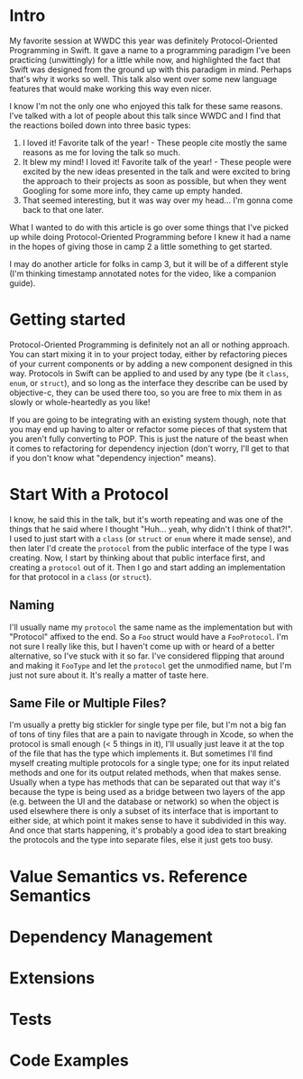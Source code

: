 # Intro

My favorite session at WWDC this year was definitely Protocol-Oriented
Programming in Swift. It gave a name to a programming paradigm I've been practicing
(unwittingly) for a little while now, and highlighted the fact that Swift was
designed from the ground up with this paradigm in mind. Perhaps that's why it
works so well. This talk also went over some new language features that would
make working this way even nicer.

I know I'm not the only one who enjoyed this talk for these same reasons. I've
talked with a lot of people about this talk since WWDC and I find that the reactions
boiled down into three basic types:

  1. I loved it! Favorite talk of the year! - These people cite mostly the same
  reasons as me for loving the talk so much.
  2. It blew my mind! I loved it! Favorite talk of the year! - These people were
  excited by the new ideas presented in the talk and were excited to bring the
  approach to their projects as soon as possible, but when they went Googling
  for some more info, they came up empty handed.
  3. That seemed interesting, but it was way over my head... I'm gonna come back
  to that one later.

What I wanted to do with this article is go over some things that I've picked up
while doing Protocol-Oriented Programming before I knew it had a name in the hopes
of giving those in camp 2 a little something to get started.

I may do another article for folks in camp 3, but it will be of a different style
(I'm thinking timestamp annotated notes for the video, like a companion guide).

# Getting started

Protocol-Oriented Programming is definitely not an all or nothing approach. You
can start mixing it in to your project today, either by refactoring pieces of
your current components or by adding a new component designed in this way. Protocols
in Swift can be applied to and used by any type (be it `class`, `enum`, or `struct`),
and so long as the interface they describe can be used by objective-c, they can
be used there too, so you are free to mix them in as slowly or whole-heartedly
as you like!

If you are going to be integrating with an existing system though, note that you
may end up having to alter or refactor some pieces of that system that you aren't
fully converting to POP. This is just the nature of the beast when it comes to
refactoring for dependency injection (don't worry, I'll get to that if you don't
know what "dependency injection" means).

# Start With a Protocol

I know, he said this in the talk, but it's worth repeating and was one of the
things that he said where I thought "Huh... yeah, why didn't I think of that?!".
I used to just start with a `class` (or `struct` or `enum` where it made sense),
and then later I'd create the `protocol` from the public interface of the type I
was creating. Now, I start by thinking about that public interface first, and
creating a `protocol` out of it. Then I go and start adding an implementation
for that protocol in a `class` (or `struct`).

## Naming

I'll usually name my `protocol` the same name as the implementation but with "Protocol"
affixed to the end. So a `Foo` struct would have a `FooProtocol`. I'm not sure
I really like this, but I haven't come up with or heard of a better alternative,
so I've stuck with it so far. I've considered flipping that around and making it
`FooType` and let the `protocol` get the unmodified name, but I'm just not sure
about it. It's really a matter of taste here.

## Same File or Multiple Files?

I'm usually a pretty big stickler for single type per file, but I'm not a big fan
of tons of tiny files that are a pain to navigate through in Xcode, so when the
protocol is small enough (< 5 things in it), I'll usually just leave it at the
top of the file that has the type which implements it. But sometimes I'll find
myself creating multiple protocols for a single type; one for its input related
methods and one for its output related methods, when that makes sense. Usually
when a type has methods that can be separated out that way it's because the type
is being used as a bridge between two layers of the app (e.g. between the UI and
the database or network) so when the object is used elsewhere there is only a
subset of its interface that is important to either side, at which point it makes
sense to have it subdivided in this way. And once that starts happening, it's
probably a good idea to start breaking the protocols and the type into separate
files, else it just gets too busy.

# Value Semantics vs. Reference Semantics

# Dependency Management

# Extensions

# Tests

# Code Examples
